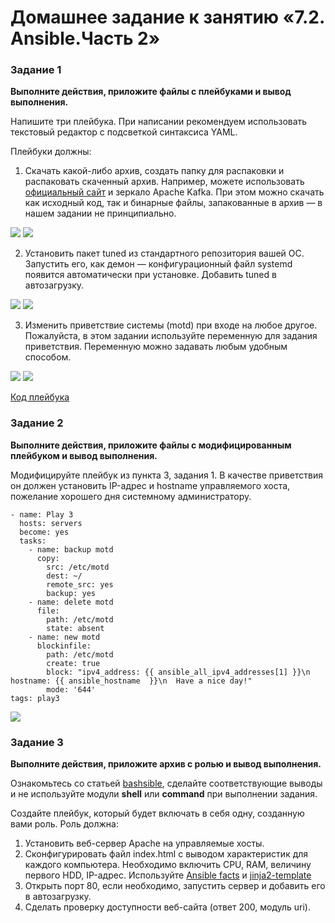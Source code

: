 # Домашнее задание к занятию «7.2. Ansible.Часть 2»

### Задание 1

**Выполните действия, приложите файлы с плейбуками и вывод выполнения.**

Напишите три плейбука. При написании рекомендуем использовать текстовый редактор с подсветкой синтаксиса YAML.

Плейбуки должны: 

1. Скачать какой-либо архив, создать папку для распаковки и распаковать скаченный архив. Например, можете использовать [официальный сайт](https://kafka.apache.org/downloads) и зеркало Apache Kafka. При этом можно скачать как исходный код, так и бинарные файлы, запакованные в архив — в нашем задании не принципиально.

![](https://github.com/AleksShadrin/netology/blob/main/7-02-AnsiblePart2/1.1.png)
![](https://github.com/AleksShadrin/netology/blob/main/7-02-AnsiblePart2/1.01.png)

2. Установить пакет tuned из стандартного репозитория вашей ОС. Запустить его, как демон — конфигурационный файл systemd появится автоматически при установке. Добавить tuned в автозагрузку.

![](https://github.com/AleksShadrin/netology/blob/main/7-02-AnsiblePart2/1.2.png)
![](https://github.com/AleksShadrin/netology/blob/main/7-02-AnsiblePart2/1.02.png)

3. Изменить приветствие системы (motd) при входе на любое другое. Пожалуйста, в этом задании используйте переменную для задания приветствия. Переменную можно задавать любым удобным способом.

![](https://github.com/AleksShadrin/netology/blob/main/7-02-AnsiblePart2/1.3.png)
![](https://github.com/AleksShadrin/netology/blob/main/7-02-AnsiblePart2/1.03.png)

[Код плейбука](https://github.com/AleksShadrin/netology/blob/main/7-02-AnsiblePart2/playbook.yaml)


### Задание 2

**Выполните действия, приложите файлы с модифицированным плейбуком и вывод выполнения.** 

Модифицируйте плейбук из пункта 3, задания 1. В качестве приветствия он должен установить IP-адрес и hostname управляемого хоста, пожелание хорошего дня системному администратору. 

    - name: Play 3
      hosts: servers
      become: yes
      tasks:
        - name: backup motd
          copy:
            src: /etc/motd
            dest: ~/
            remote_src: yes
            backup: yes
        - name: delete motd
          file:
            path: /etc/motd
            state: absent
        - name: new motd
          blockinfile:
            path: /etc/motd
            create: true
            block: "ipv4_address: {{ ansible_all_ipv4_addresses[1] }}\n hostname: {{ ansible_hostname  }}\n  Have a nice day!"
            mode: '644'
    tags: play3


![](https://github.com/AleksShadrin/netology/blob/main/7-02-AnsiblePart2/2.png)



### Задание 3

**Выполните действия, приложите архив с ролью и вывод выполнения.**

Ознакомьтесь со статьей [bashsible](https://habr.com/ru/post/494738/), сделайте соответствующие выводы и не используйте модули **shell** или **command** при выполнении задания.

Создайте плейбук, который будет включать в себя одну, созданную вами роль. Роль должна:

1. Установить веб-сервер Apache на управляемые хосты.
2. Сконфигурировать файл index.html c выводом характеристик для каждого компьютера. Необходимо включить CPU, RAM, величину первого HDD, IP-адрес. Используйте [Ansible facts](https://docs.ansible.com/ansible/latest/playbook_guide/playbooks_vars_facts.html) и [jinja2-template](https://linuxways.net/centos/how-to-use-the-jinja2-template-in-ansible/)
3. Открыть порт 80, если необходимо, запустить сервер и добавить его в автозагрузку.
4. Сделать проверку доступности веб-сайта (ответ 200, модуль uri).